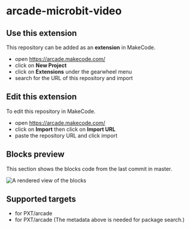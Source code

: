 # arcade-microbit-video



## Use this extension

This repository can be added as an **extension** in MakeCode.

* open https://arcade.makecode.com/
* click on **New Project**
* click on **Extensions** under the gearwheel menu
* search for the URL of this repository and import

## Edit this extension

To edit this repository in MakeCode.

* open https://arcade.makecode.com/
* click on **Import** then click on **Import URL**
* paste the repository URL and click import

## Blocks preview

This section shows the blocks code from the last commit in master.

![A rendered view of the blocks](https://raw.github.com/tballmsft/arcade-microbit-video/blob/master/.makecode/blocks.png)

## Supported targets

* for PXT/arcade
* for PXT/arcade
(The metadata above is needed for package search.)

